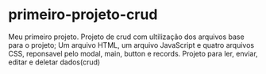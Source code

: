 # primeiro-projeto-crud
Meu primeiro projeto.
Projeto de crud com ultilização dos arquivos base para o projeto;
Um arquivo HTML, um arquivo JavaScript e quatro arquivos CSS, reponsavel pelo modal, main, button e records.
Projeto para ler, enviar, editar e deletar dados(crud)
